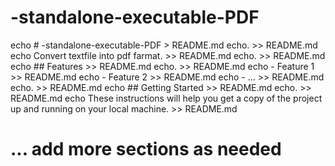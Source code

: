 # -standalone-executable-PDF
echo # -standalone-executable-PDF > README.md
echo. >> README.md
echo Convert textfile into pdf farmat. >> README.md
echo. >> README.md
echo ## Features >> README.md
echo. >> README.md
echo - Feature 1 >> README.md
echo - Feature 2 >> README.md
echo - ... >> README.md
echo. >> README.md
echo ## Getting Started >> README.md
echo. >> README.md
echo These instructions will help you get a copy of the project up and running on your local machine. >> README.md
# ... add more sections as needed
